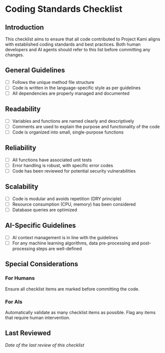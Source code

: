 # Coding Standards Checklist

## Introduction
This checklist aims to ensure that all code contributed to Project Kami aligns with established coding standards and best practices. Both human developers and AI agents should refer to this list before committing any changes.

## General Guidelines
- [ ] Follows the unique method file structure
- [ ] Code is written in the language-specific style as per guidelines
- [ ] All dependencies are properly managed and documented

## Readability
- [ ] Variables and functions are named clearly and descriptively
- [ ] Comments are used to explain the purpose and functionality of the code
- [ ] Code is organized into small, single-purpose functions

## Reliability
- [ ] All functions have associated unit tests
- [ ] Error handling is robust, with specific error codes
- [ ] Code has been reviewed for potential security vulnerabilities

## Scalability
- [ ] Code is modular and avoids repetition (DRY principle)
- [ ] Resource consumption (CPU, memory) has been considered
- [ ] Database queries are optimized

## AI-Specific Guidelines
- [ ] AI context management is in line with the guidelines
- [ ] For any machine learning algorithms, data pre-processing and post-processing steps are well-defined

## Special Considerations
### For Humans
Ensure all checklist items are marked before committing the code.

### For AIs
Automatically validate as many checklist items as possible. Flag any items that require human intervention.

## Last Reviewed
*Date of the last review of this checklist*

